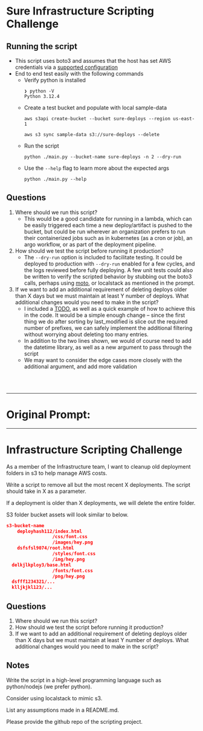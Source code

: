 # Sure Infrastructure Scripting Challenge

## Running the script
* This script uses boto3 and assumes that the host has set AWS credentials via a [supported configuration](https://boto3.amazonaws.com/v1/documentation/api/latest/guide/configuration.html)
* End to end test easily with the following commands
  * Verify python is installed
    ```
    ❯ python -V
    Python 3.12.4
    ```
  * Create a test bucket and populate with local sample-data
    ```
    aws s3api create-bucket --bucket sure-deploys --region us-east-1
    ```
    ```
    aws s3 sync sample-data s3://sure-deploys --delete
    ```
  * Run the script
    ```
    python ./main.py --bucket-name sure-deploys -n 2 --dry-run
    ```
  * Use the `--help` flag to learn more about the expected args
    ```
    python ./main.py --help
    ```

## Questions
1. Where should we run this script? 
    - This would be a good candidate for running in a lambda, which can be easily triggered each time a new deploy/artifact is pushed to the bucket, but could be run wherever an organization prefers to run their containerized jobs such as in kubernetes (as a cron or job), an argo workflow, or as part of the deployment pipeline.
2. How should we test the script before running it production?
    - The `--dry-run` option is included to facilitate testing. It could be deployed to production with `--dry-run` enabled for a few cycles, and the logs reviewed before fully deploying. A few unit tests could also be written to verify the scripted behavior by stubbing out the boto3 calls, perhaps using [moto](https://docs.getmoto.org/en/latest/docs/getting_started.html), or localstack as mentioned in the prompt.
3. If we want to add an additional requirement of deleting deploys older than X days but we must maintain at least Y number of deploys. What additional changes would you need to make in the script?
    - I included a [TODO](https://github.com/MSanteler/sure-challenge/commit/3bef1b816f0344d1e724e2c9507d399efbc3c456#diff-b10564ab7d2c520cdd0243874879fb0a782862c3c902ab535faabe57d5a505e1R25-R27), as well as a quick example of how to achieve this in the code. It would be a simple enough change – since the first thing we do after sorting by last_modified is slice out the required number of prefixes, we can safely implement the additional filtering without worrying about deleting too many entries.
    - In addition to the two lines shown, we would of course need to add the datetime library, as well as a new argument to pass through the script
    - We may want to consider the edge cases more closely with the additional argument, and add more validation

<br>
<br>

---
# Original Prompt:
---

# Infrastructure Scripting Challenge

As a member of the Infrastructure team, I want to cleanup old deployment folders in s3 to help manage AWS costs.

Write a script to remove all but the most recent X deployments. The script should take in X as a parameter.

If a deployment is older than X deployments, we will delete the entire folder.

S3 folder bucket assets will look similar to below. 

```json
s3-bucket-name
	deployhash112/index.html
				 /css/font.css
				 /images/hey.png 
	dsfsfsl9074/root.html
				 /styles/font.css
				 /img/hey.png 
  delkjlkploy3/base.html
				 /fonts/font.css
				 /png/hey.png 
  dsfff1234321/...
  klljkjkl123/...
```

## Questions

1. Where should we run this script? 
2. How should we test the script before running it production?
3. If we want to add an additional requirement of deleting deploys older than X days but we must maintain at least Y number of deploys. What additional changes would you need to make in the script?

## Notes

Write the script in a high-level programming language such as python/nodejs (we prefer python).

Consider using localstack to mimic s3.

List any assumptions made in a README.md.

Please provide the github repo of the scripting project.
